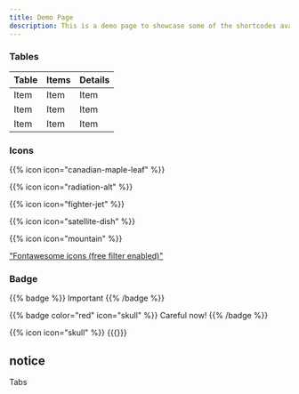 ```yaml
---
title: Demo Page
description: This is a demo page to showcase some of the shortcodes available in Relearn
---
```


### Tables 

| Table | Items | Details |
|---|---|---|
| Item | Item | Item |
| Item | Item | Item |
| Item | Item | Item |

### Icons

{{% icon icon="canadian-maple-leaf" %}}

{{% icon icon="radiation-alt" %}}

{{% icon icon="fighter-jet" %}}

{{% icon icon="satellite-dish" %}}

{{% icon icon="mountain" %}}

["Fontawesome icons (free filter enabled)"](https://fontawesome.com/v5/search?m=free)

### Badge

{{% badge %}} Important {{% /badge %}}

{{% badge color="red" icon="skull" %}} Careful now! {{% /badge %}}

{{% icon icon="skull" %}}
{{{}}}

## notice

Tabs 